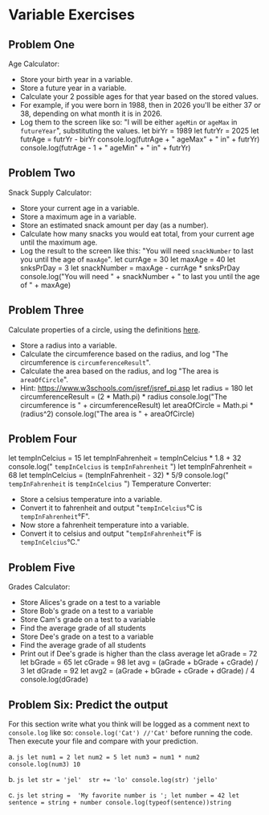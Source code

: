 
# Variable Exercises


## Problem One

Age Calculator:
 * Store your birth year in a variable.
 * Store a future year in a variable.
 * Calculate your 2 possible ages for that year based on the stored values.
 * For example, if you were born in 1988, then in 2026 you'll be either 37 or 38, depending on what month it is in 2026.
 * Log them to the screen like so: "I will be either `ageMin` or `ageMax` in `futureYear`", substituting the values.
let birYr = 1989
let futrYr = 2025
let futrAge = futrYr - birYr 
console.log(futrAge + " ageMax" + " in" + futrYr)
console.log(futrAge - 1 + " ageMin" + " in" + futrYr)
## Problem Two

Snack Supply Calculator:
 * Store your current age in a variable.
 * Store a maximum age in a variable.
 * Store an estimated snack amount per day (as a number).
 * Calculate how many snacks you would eat total, from your current age until the maximum age.
 * Log the result to the screen like this: "You will need `snackNumber` to last you until the age of `maxAge`".
let currAge = 30
let maxAge = 40
let snksPrDay = 3
let snackNumber = maxAge - currAge * snksPrDay
console.log("You will need " + snackNumber + " to last you until the age of " + maxAge)
## Problem Three

Calculate properties of a circle, using the definitions [here](http://math2.org/math/geometry/circles.htm).
 * Store a radius into a variable.
 * Calculate the circumference based on the radius, and log "The circumference is `circumferenceResult`".
 * Calculate the area based on the radius, and log "The area is `areaOfCircle`".
 * Hint: https://www.w3schools.com/jsref/jsref_pi.asp
let radius = 180
let circumferenceResult = (2 * Math.pi) * radius
console.log("The circumference is " + circumferenceResult)
let areaOfCircle = Math.pi * (radius^2)
console.log("The area is " + areaOfCircle)
## Problem Four
let tempInCelcius = 15
let tempInFahrenheit = tempInCelcius * 1.8 + 32
console.log(" `tempInCelcius` is `tempInFahrenheit` ")
let tempInFahrenheit = 68
let tempInCelcius = (tempInFahrenheit - 32) * 5/9
console.log(" `tempInFahrenheit` is `tempInCelcius` ")
Temperature Converter:
 * Store a celsius temperature into a variable.
 * Convert it to fahrenheit and output "`tempInCelcius`°C is `tempInFahrenheit`°F".
 * Now store a fahrenheit temperature into a variable.
 * Convert it to celsius and output "`tempInFahrenheit`°F is `tempInCelcius`°C."


## Problem Five

Grades Calculator:
 * Store Alices's grade on a test to a variable
 * Store Bob's grade on a test to a variable
 * Store Cam's grade on a test to a variable
 * Find the average grade of all students
 * Store Dee's grade on a test to a variable
 * Find the average grade of all students
 * Print out if Dee's grade is higher than the class average
let aGrade = 72
let bGrade = 65
let cGrade = 98
let avg = (aGrade + bGrade + cGrade) / 3
let dGrade = 92
let avg2 = (aGrade + bGrade + cGrade + dGrade) / 4
console.log(dGrade)
## Problem Six: Predict the output

For this section write what you think will be logged as a comment next to `console.log` like so: `console.log('Cat') //'Cat'` before running the code. Then execute your file and compare with your prediction.

a. 
    ```js
    let num1 = 2
    let num2 = 5
    let num3 = num1 * num2
    console.log(num3) 10
    ```

b. 
    ```js
    let str = 'jel' 
    str += 'lo'
    console.log(str) 'jello'
    ```

c. 
    ```js
    let string =  'My favorite number is ';
    let number = 42
    let sentence = string + number
    console.log(typeof(sentence))string
    ```


